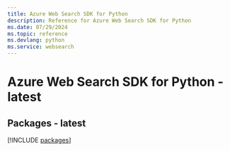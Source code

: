 ```yaml
---
title: Azure Web Search SDK for Python
description: Reference for Azure Web Search SDK for Python
ms.date: 07/29/2024
ms.topic: reference
ms.devlang: python
ms.service: websearch
---
```

# Azure Web Search SDK for Python - latest
## Packages - latest
[!INCLUDE [packages](web-search-index.md)]